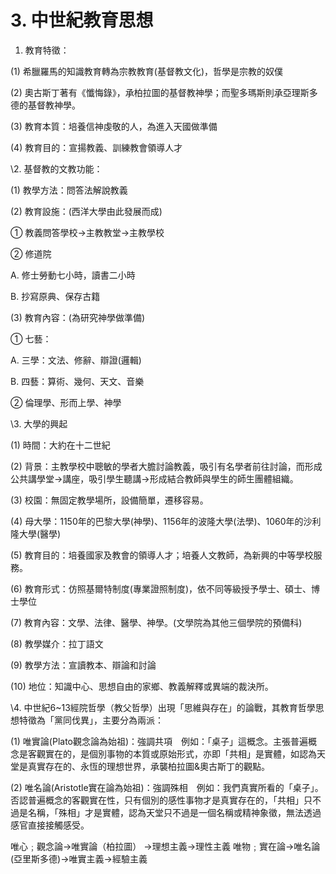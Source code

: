 # 3. 中世紀教育思想

  

1. 教育特徵：

  

(1) 希臘羅馬的知識教育轉為宗教教育(基督教文化)，哲學是宗教的奴僕

  

(2) 奧古斯丁著有《懺悔錄》，承柏拉圖的基督教神學；而聖多瑪斯則承亞理斯多德的基督教神學。

  

(3) 教育本質：培養信神虔敬的人，為進入天國做準備

  

(4) 教育目的：宣揚教義、訓練教會領導人才

  

\\2. 基督教的文教功能：

  

(1) 教學方法：問答法解說教義

  

(2) 教育設施：(西洋大學由此發展而成)

  

① 教義問答學校→主教教堂→主教學校

  

② 修道院

  

A. 修士勞動七小時，讀書二小時

  

B. 抄寫原典、保存古籍

  

(3) 教育內容：(為研究神學做準備)

  

① 七藝：

  

A. 三學：文法、修辭、辯證(邏輯)

  

B. 四藝：算術、幾何、天文、音樂

  

② 倫理學、形而上學、神學

  

\\3. 大學的興起

  

(1) 時間：大約在十二世紀

  

(2) 背景：主教學校中聰敏的學者大膽討論教義，吸引有名學者前往討論，而形成公共講學堂→講座，吸引學生聽講→形成結合教師與學生的師生團體組織。

  

(3) 校園：無固定教學場所，設備簡單，遷移容易。

  

(4) 母大學：1150年的巴黎大學(神學)、1156年的波隆大學(法學)、1060年的沙利隆大學(醫學)

  

(5) 教育目的：培養國家及教會的領導人才；培養人文教師，為新興的中等學校服務。

  

(6) 教育形式：仿照基爾特制度(專業證照制度)，依不同等級授予學士、碩士、博士學位

  

(7) 教育內容：文學、法律、醫學、神學。(文學院為其他三個學院的預備科)

  

(8) 教學媒介：拉丁語文

  

(9) 教學方法：宣讀教本、辯論和討論

  

(10) 地位：知識中心、思想自由的家鄉、教義解釋或異端的裁決所。

  

  

  

\\4. 中世紀6~13經院哲學（教父哲學）出現「思維與存在」的論戰，其教育哲學思想特徵為「黨同伐異」，主要分為兩派：

  

(1) 唯實論(Plato觀念論為始祖)：強調共項　例如：「桌子」這概念。主張普遍概念是客觀實在的，是個別事物的本質或原始形式，亦即「共相」是實體，如認為天堂是真實存在的、永恆的理想世界，承襲柏拉圖&奧古斯丁的觀點。

  

(2) 唯名論(Aristotle實在論為始祖)：強調殊相　例如：我們真實所看的「桌子」。否認普遍概念的客觀實在性，只有個別的感性事物才是真實存在的，「共相」只不過是名稱，「殊相」才是實體，認為天堂只不過是一個名稱或精神象徵，無法透過感官直接接觸感受。

  

  

  

唯心﹔觀念論→唯實論（柏拉圖） →理想主義→理性主義 唯物﹔實在論→唯名論(亞里斯多德)→唯實主義→經驗主義